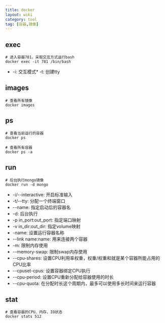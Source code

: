 ```yaml
---
title: docker
layout: wiki
category: tool
tag: [容器,镜像]
---
```



## exec

~~~Text
# 进入容器781，采取交互方式运行bash
docker exec -it 781 /bin/bash
~~~

* -i: 交互模式* -t: 创建tty
## images

~~~
# 查看所有镜像
docker images
~~~


## ps

~~~
# 查看当前运行的容器
docker ps

# 查看所有容器
docker ps -a
~~~


## run

~~~Text
# 后台执行mongo镜像
docker run -d mongo
~~~

* -i/--interactive: 开启标准输入
* -t/--tty: 分配一个终端窗口
* --name: 指定启动后的容器名
* -d: 后台执行
* -p in_port:out_port: 指定端口映射
* -v in_dir:out_dir: 指定volume映射
* -name: 设置运行容器名称
* --link name:name: 用来连接两个容器
* -m: 限制内存使用
* --memory-swap: 限制swap内存使用
* --cpu-shares: 设置CPU利用率权重，权重/权重和就是某个容器所能占用的CPU比率
* --cpuset-cpus: 设置容器绑定CPU执行
* --cpu-period: 设置CPU重新分配给容器使用的时长
* --cpu-quota: 在分配时长这个周期内，最多可以使用多长时间来运行容器


## stat

~~~Text
# 查看容器的CPU、内存、IO状态
docker stats 512
~~~


